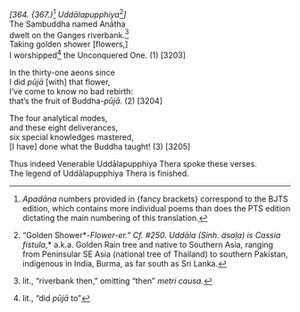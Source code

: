 *\[364. {367.}*[^1] *Uddālapupphiya*[^2]*\]*  
The Sambuddha named Anātha  
dwelt on the Ganges riverbank.[^3]  
Taking golden shower \[flowers,\]  
I worshipped[^4] the Unconquered One. (1) \[3203\]

In the thirty-one aeons since  
I did *pūjā* \[with\] that flower,  
I’ve come to know no bad rebirth:  
that’s the fruit of Buddha-*pūjā.* (2) \[3204\]

The four analytical modes,  
and these eight deliverances,  
six special knowledges mastered,  
\[I have\] done what the Buddha taught! (3) \[3205\]

Thus indeed Venerable Uddālapupphiya Thera spoke these verses.  
The legend of Uddālapupphiya Thera is finished.

[^1]: *Apadāna* numbers provided in {fancy brackets} correspond to the
    BJTS edition, which contains more individual poems than does the PTS
    edition dictating the main numbering of this translation.

[^2]: “Golden Shower*-*Flower-er.” Cf. \#250. *Uddāla* (Sinh. *äsaḷa*)
    is Cassia fistula*,* a.k.a. Golden Rain tree and native to Southern
    Asia, ranging from Peninsular SE Asia (national tree of Thailand) to
    southern Pakistan, indigenous in India, Burma, as far south as Sri
    Lanka.

[^3]: lit., “riverbank then,” omitting “then” *metri causa.*

[^4]: lit., “did *pūjā* to”
